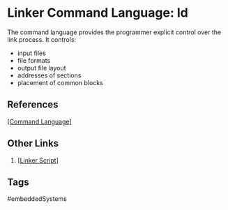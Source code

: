 # Linker Command Language: ld

The command language provides the programmer explicit control over the link process. It controls:
* input files  
* file formats  
* output file layout  
* addresses of sections  
* placement of common blocks  

## References
[\[Command Language\]](https://ftp.gnu.org/old-gnu/Manuals/ld-2.9.1/html_chapter/ld_3.html)

## Other Links
1. [\[Linker Script\]](../202202102126)  
## Tags
#embeddedSystems
